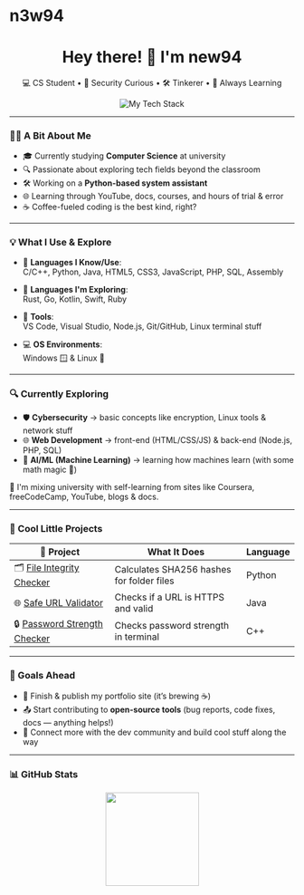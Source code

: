 # n3w94

<h1 align="center">Hey there! 👋 I'm new94</h1>
<p align="center">
  💻 CS Student • 🔐 Security Curious • 🛠 Tinkerer • 🚀 Always Learning
</p>

<p align="center">
  <img src="https://skillicons.dev/icons?i=python,java,cpp,html,css,js,php,sql,assembly,nodejs,rust,go,kotlin,swift,ruby,vscode,linux,git&perline=9" alt="My Tech Stack" />
</p>

---

### 👨‍💻 A Bit About Me

- 🎓 Currently studying **Computer Science** at university
- 🔍 Passionate about exploring tech fields beyond the classroom
- 🛠 Working on a **Python-based system assistant**
- 🌐 Learning through YouTube, docs, courses, and hours of trial & error
- ☕ Coffee-fueled coding is the best kind, right?

---

### 💡 What I Use & Explore

- 🧠 **Languages I Know/Use**:  
  C/C++, Python, Java, HTML5, CSS3, JavaScript, PHP, SQL, Assembly

- 🚀 **Languages I'm Exploring**:  
  Rust, Go, Kotlin, Swift, Ruby

- 🧰 **Tools**:  
  VS Code, Visual Studio, Node.js, Git/GitHub, Linux terminal stuff

- 💻 **OS Environments**:  
  Windows 🪟 & Linux 🐧

---

### 🔍 Currently Exploring

- 🛡️ **Cybersecurity** → basic concepts like encryption, Linux tools & network stuff  
- 🌐 **Web Development** → front-end (HTML/CSS/JS) & back-end (Node.js, PHP, SQL)  
- 🤖 **AI/ML (Machine Learning)** → learning how machines learn (with some math magic 🧮)

🧠 I'm mixing university with self-learning from sites like Coursera, freeCodeCamp, YouTube, blogs & docs.

---

### 🚀 Cool Little Projects

| 🔧 Project | What It Does | Language |
|-----------|--------------|----------|
| 🗂️ [File Integrity Checker](https://github.com/new94/file-integrity-checker-python) | Calculates SHA256 hashes for folder files | Python |
| 🌐 [Safe URL Validator](https://github.com/new94/Java-Safe-URL-Validator) | Checks if a URL is HTTPS and valid | Java |
| 🔒 [Password Strength Checker](https://github.com/new94/Password-Strength-Checker-C-) | Checks password strength in terminal | C++ |

---

### 🎯 Goals Ahead

- 🧪 Finish & publish my portfolio site (it’s brewing ☕)
- 📤 Start contributing to **open-source tools** (bug reports, code fixes, docs — anything helps!)
- 🤝 Connect more with the dev community and build cool stuff along the way

---

### 📊 GitHub Stats

<p align="center">
  <img src="https://github-readme-stats.vercel.app/api?username=new94&show_icons=true&theme=tokyonight" height="165" />
</p>
